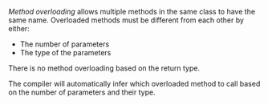 _Method overloading_ allows multiple methods in the same class to have the same name. Overloaded methods must be different from each other by either:

- The number of parameters
- The type of the parameters

There is no method overloading based on the return type.

The compiler will automatically infer which overloaded method to call based on the number of parameters and their type.

